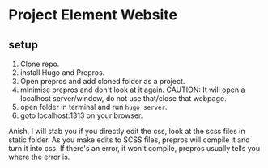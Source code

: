 # Project Element Website
## setup
1. Clone repo.
2. install Hugo and Prepros.
3. Open prepros and add cloned folder as a project.
4. minimise prepros and don't look at it again. CAUTION: It will open a localhost server/window, do not use that/close that webpage.
5. open folder in terminal and run `hugo server`.
6. goto localhost:1313 on your browser.

Anish, I will stab you if you directly edit the css, look at the scss files in static folder. As you make edits to SCSS files, prepros will compile it and turn it into css. If there's an error, it won't compile, prepros usually tells you where the error is. 
